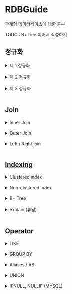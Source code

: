 # RDBGuide
관계형 데이터베이스에 대한 공부

TODO : B+ tree 이어서 작성하기
## 정규화
  <details>
  <summary>
  제 1 정규화
  </summary>
  <br>

  * Atomic columns 
  * 한개의 컬럼에 1개의 값만 들어가야 한다.
  * 컬럼을 더 만들어 넣는다.
  </details>
  <br>

  <details>
  <summary>
  제 2 정규화
  </summary>
  <br>

  * No partial dependencies
  * 부분 종속성이 없어야 한다.
  * 테이블의 특정 부분들이 집합이 되어 PK에 의존하면 안된다.
  * 집합을 따로 테이블을 만들어 넣는다.
  </details>
  <br>

  <details>
  <summary>
  제 3 정규화
  </summary>
  <br>
  
  * No transitive dependencies
  * 이행 종속성이 없어야 한다.
  * 테이블의 특정 부분들이 내부 컬럼값에 의존하면 안된다.
  * 의존 부분들을 따로 테이블을 만들어 넣는다.
  </details>
  <br>

## Join
  <details>
  <summary>
  Inner Join
  </summary>
  <br>

  * 내부 조인은 조인되는 컬럼의 짝이 없을 경우 제외된다.
  * 소개팅과도 같다. 짝이 없으면? 나가리... 나는 인싸 조인이라고 부른다.
  * ![](img/inner_join.PNG)
  * SELECT * FROM table_a JOIN table_b ON a.id = b.a_id;
  </details>
  <br>

  <details>
  <summary>
  Outer Join
  </summary>
  <br>
  
  * 외부 조인은 조인되는 컬럼의 짝이 없어도 모두 포함된다.
  * Join 되는 컬럼이 겹치지 않는다면 null 로 들어간다.   
    ![](img/outer_join.PNG)   
  * SELECT * FROM table_a LEFT OUTER JOIN table_b ON a.id = b.a_id   
    UNION   
    SELECT * FROM table_a RIGHT OUTER JOIN table_b ON a.id = b.a_id;
  </details>
  <br>

  <details>
  <summary>
  Left / Right join
  </summary>
  <br>
  
  ![](img/left_right_join.PNG)   

  left / right join 은 해당 조인이 포함시킬 부분집합을 예기합니다.

  left join 의 경우 왼쪽의 모든 row 를 반환하고   
  match 가 존재하는 경우 해당 row 의 오른쪽 column 들을 같이 반환하고   
  left 에 존재하지만 match 가 없을 경우 오른쪽 column 에 null 을 반환합니다.   

  Left inner join 이라는 개념은 없습니다.   
  심지어 left outer join 이라는 개념은 이미 left join 안에 내포되어 있습니다.   

  위 그림의 Table A 안의 모든 부분들을 포함해야 한다는 조건 자체가 outer 의 개념에 해당되기 때문입니다. 
      
  </details>
  <br>
    
## [Indexing](https://www.youtube.com/watch?v=HubezKbFL7E)
  <details>
  <summary>
  Clustered index
  </summary>
  <br>

  테이블이 생성될 때 pk 를 기준으로 나열된 Balanced+ Tree 가 생깁니다.   
  이 B+ Tree 를 사용하는 index 가 Clustered index 이라고 합니다.   

  ![](img/clustered_index.PNG)   

  여기에서 leaf node 들은 모두 data Rows 라고 나오는데 이는 Data 의 정보를 I/O 할 위치정보를 담고 있습니다.   

  ![](img/clustered_index2.PNG)   

  다음은 WHERE id = 1120 가 Clustered index B+ tree 를 타는 과정입니다.   

  </details>
  <br>  

  <details>
  <summary>
  Non-clustered index
  </summary>
  <br>
  
  PK 가 아닌 다른 컬럼에 인덱싱을 하신다면 이는 모두 Non-clustered index 에 해당됩니다.      
  이 인덱스의 동작 원리는 B+ tree 이며 해당 인덱스의 값을 바탕으로 정렬됩니다.   

  ![](img/non_clustered_index.png)   

  Row Locators 이라고 나온 값들은 실제 데이터의 PK 값을 저장하고 있습니다.   
  그래서 Non-clustered index 를 통과하고 그 이후에 Clustered index 를 통과하게 됩니다.   
  </details>
  <br>

  <details>
  <summary>
  B+ Tree
  </summary>
  <br>

  B+ Tree 는 leaf node 들이 doubly linked list 의 형태가 되어 있는 balanced tree 입니다.   
  RDB 는 이 B+ tree 를 통해 Clustered / Non-clustered index 를 만듭니다.   
  B Tree 의 설질을 갖고 있어 특정 노드가 해당 크기를 넘어설 경우 위로 보내고, 분산시키며 balance 를 유지시킵니다.
  </details>
  <br>

  <details>
  <summary>
  explain (튜닝)
  </summary>
  <br>
  
  [이분만큼 index 튜닝에 대하여 실질적으로 실험하며 보여준 동영상은 없었습니다.](https://www.youtube.com/watch?v=HubezKbFL7E&t=557s)    

  <br>
  
  EXPLAIN 구문을 사용하신다면 특정한 쿼리의 인덱싱을 벤치마킹할 수 있습니다.   

  ```sql
  EXPLAIN SELECT * FROM user WHERE id = 1
  ```

  결과   

  |구분|내용|
  |---|---|
  |id|SELECT 절마다 부여된 번호|
  |table|참조하는 테이블|
  |select_type|사용된 SELECT 절의 종류|
  |type|조회하는 전략, 방법|
  |possible_keys|조회에 사용이 가능한 인덱스 리스트
  |key|실제로 사용되는 인덱스|
  |key_len|실제로 사용되는 인덱스의 길이|
  |ref|실제로 사용되는 인덱스 이전의 선행 테이블의 컬럼|
  |rows|읽기 위해 통과되는 row 의 개수|
  |extra|추가정보| 

  type

  |구분|내용|
  |---|---|
  |const|단일한 테이블에서 최대 1개의 단일한 결과가 나올 경우|
  |eq_ref|join 된 테이블에서 최대 1개의 단일한 결과가 나올 경우|
  |ref/range|range 의 시작 점을 찾고 linked-list 를 진행하며 range 가 끝나는 부분을 찾는 경우|
  |index|인덱스를 사용하여 제일 첫 leaf node 에서 linked-list 진행하며 찾을 때까지 나가는 경우|
  |all|full table scan 으로 모든 컬럼을 받아 찾는 경우|

  이 결과에서 유심하게 보셔야 할 부분은 `type`, `possible_keys`, `key`, `rows` 입니다.

  `type` 에서   
  type `const`, `eq_ref` 의 경우 더 빨라질 여지는 없습니다.   
  단일한 값을 찾는 인덱스를 사용하였기 때문입니다.   
  
  `ref`/`range` 가 나왔을 경우 쿼리에서 BETWEEN 구문같은 범위를 지정했을 경우 의도한
  대로 인덱싱이 진행되었습니다.

  `index`/`all` 이 나왔을 경우 index tree 나 table 을 전수조사하였다는 의미임으로
  개선의 여지가 있습니다.   

  `possible_keys`의 경우   
  인덱스를 사용할 수 있지만 어떠한 이유로 인덱스를 사용하지 않는 것이 더 빠르다고
  mysql 이 인식할 수 있습니다.   
  예로 DISK I/O 가 개별적으로 이뤄지기보다 batch 단위로 이뤄지는 것이 더 좋다고 판단되는 경우 
  인덱스가 사용되지 않고 possible_keys 에 위치할 수 있습니다.   

  `key` 를 통해서 자신의 인덱스가 실제로 사용되는지 확인하시면 됩니다.   

  `row` 를 통해 어느정도의 row 를 통과해야 하는지 인덱스의 성능을 확인할 수 있습니다.
  </details>
  <br>

## Operator
  <details>
  <summary>
  LIKE
  </summary>
  <br>
  
  SQL 만의 정규표현식으로 column 을 query 할 수 있는 기능   
  <br>

  ```sql
  SELECT * FROM users
  WHERE name LIKE '김%';
  ```

  다음 구문은 '김' 씨로 시작하는 user 를 찾는 구문입니다.   
  
  이렇게 `LIKE` 는 특정 column 에 regex 를 할 수 있습니다.   
  정확히 regex 는 아니지만 쓰임이 비슷하며 SQL 만의 규칙을 따릅니다.   
  <br>
  
  
  |구문|의미|
  |:---:|:---:|
  |%|0 개, 1개 또는 여러개의 char|
  |_|1 개의 char|
  |[ABC]|A 또는 B 또는 C char 1개|
  |[^A]|A 가 아닌 char 1개|
  |[0-9]|0 에서 9 까지의 숫자 char 1개|
  |[a-z]|a 에서 z 까지의 숫자 char 1개|
  |[A-Z]|A 에서 Z 까지의 숫자 char 1개|

  예시   
  `_도_` -> 김도형, 장도현   
  `%라면` -> 차슈라면, 너구리라면   
  `[빨주노]%` -> 빨강색, 주황색, 노랑색   

  그 외   
  `NOT` 을 붙여서 전체적인 LIKE 구문의 역을 구할 수도 있습니다.   
  Regex 에 비하여 구현력이 많이 떨어집니다.   
  그래서 Mysql 을 사용하신다면 REGEXP를 사용하시는 것을 추천드립니다.
  </details>
  <br>

  <details>
  <summary>
  GROUP BY
  </summary>
  <br>

  특정한 컬럼으로 중복되는 값들을 모으는 방식입니다.   
  주로 집계함수를 쓰고 싶을 때 사용됩니다.    

  |id|name|age|
  |:---:|:---:|:---:|
  |1|김도형|25|
  |2|김준형|23|
  |3|장광식|25|
  |4|권설민|24|
  <br>
  
  `SELECT COUNT(age) FROM TABLE GROUP BY age`

  |COUNT(age)|age|
  |:---:|:---:|
  |1|23|
  |1|24|
  |2|25|
  <br>
  
  집계함수에는 `COUNT(), MAX(), MIN(), SUM(), AVG()` 가 있습니다.    

  <br>

  ### 특징    

  `SELECT * FROM TABLE GROUP BY age`

  |id|name|age|
  |:---:|:---:|:---:|
  |2|김준형|23|
  |4|권설민|24|
  |1|김도형|25|

  집계함수가 아닌 실제 컬럼이 SELECT 안에 들어갔을 때 GROUP BY 의 컬럼의 가장 첫 값들을 반환합니다.   
  age 가 25 인 row 중 김도형이 장광식보다 먼저 나와있어 김도형이 출력됩니다.   
  
  GROUP BY 는 정렬되어 출력됩니다.   
  23-24-25 순서대로 출력됩니다. 문자일 경우 Alphabetic order 로 출력됩니다.    
  <br>

  ### DISTINCT 와의 차이
  GROUP BY 와 DISTINCT 는 비슷하면서도 다릅니다.

  `SELECT DISTINCT column FROM table`   
  `SELECT column FROM table GROUP BY column`   

  위 두 구문의 정렬 순서만 빼면 결과는 같습니다.   
  하지만 그 의미상으로는 다른 예기를 하고 있습니다.    
  <br>

  DISTINCT 는 different 와 같은 의미로 `SELECT DISTINCT column FROM table` 를 풀어 설명하면   
  column 의 다른(different/DISTINCT) 한 값들을 찾아주라는 의미입니다.   
  
  GROUP BY 는 해당 컬럼으로 모와서 나타내라는 의미로 `SELECT column FROM table GROUP BY column` 는   
  column 이 같은 값들로 모와서(GROUP BY) 찾아주라는 의미입니다.   

  DISTINCT 는 단일한 값의 정보들만이 내포되어 있지만 GROUP BY 는 집합의 정보가 내포되어 있습니다.   
  그래서 DISTINCT 는 SELECT 이후에 쓰이고 GROUP BY 는 FROM 이후에 쓰입니다.   
  <br>
  
  그럼 퀴즈 ~~~   

  `SELECT COUNT(DISTINCT Country) FROM Customers`   
  `SELECT COUNT(Country) FROM Customers GROUP BY Country`

  이 경우 어떻게 의미가 다르며, 어떠한 결과가 나올까요?   

   <details>
   <summary>
   정답
   </summary>
   <br>

   [직접 확인](https://www.w3schools.com/sql/trysql.asp?filename=trysql_select_distinct2)

   `SELECT COUNT(DISTINCT Country) FROM Customers`   
   Country 가 다른(Distinct) 값들이 총 몇개 있습니까?   

   |COUNT(DISTINCT Country)|
   |:---|
   |21|

   `SELECT COUNT(Country) FROM Customers GROUP BY Country`   
   Country 로 모은 집합의(GROUP BY) 각각 요소들은 총 몇개 있습니까?   

   |COUNT(Country)|
   |:---|
   |3|
   |2|
   |2|
   |9|
   |3|
   |2|

   DISTINCT 는 단일한 값의 정보들만이 내포되어 있지만 GROUP BY 는 집합의 정보가 내포되어 있습니다.

   그래서 이러한 의미와 결과, 선언 위치의 차이가 있습니다.   
   </details>
   <br>
  </details>
  <br>

  <details>
  <summary>
  Aliases / AS
  </summary>
  <br>
  
  Aliases 는 컬럼 / 테이블을 위한 경우로 나뉩니다.   
  <br>
  
  컬럼을 위한 경우   
  ```sql
  SELECT column AS alias FROM table
  ```
  테이블/서브쿼리를 위한 경우 
  ```sql
  SELECT column FROM table AS alias
  ```
  <br>
  
  ### 컬럼을 위한 `alias`
  
  1. 컬럼명을 다른 명칭으로 나타내고 싶을 때 사용합니다.   
     <br>
     
     쿼리
     ```sql
     SELECT id AS userId, name AS userName FROM USER
     ```
     <br>
     
     결과   
     
     |userId|userName|
     |:---:|:---:|
     |1|김도형|
     |2|김준형|
     <br>

  2. 집계함수같은 operator 를 다른 명칭으로 나타낼 때 사용합니다.   
     <br>
     
     쿼리
     ```sql 
     SELECT age, COUNT(age) AS usersAgeCount FROM TABLE USER GROUP BY age
     ```
     <br>
     
     결과
     
     |age|usersAgeCount|
     |:---:|:---:|
     |23|113|
     |24|142|
     |25|155|

  <br>
  
  ### 테이블 / 서브쿼리를 위한 `alias`

  1. 다른 테이블에 중복되는 컬럼명이 존재할 때   
    <br>

     쿼리
     ```sql
     SELECT c.id FROM USER AS u, CARD AS c WHERE c.user_id=u.id
     ```
    
     c.id 라고 지정하지 않을 경우 user 의 id 를 요청하는지, card 의 id 를 요청하는지 알 수 없다.   
     <br>
     
     alias 를 이렇게 사용하여 c.id 로 나타내는 것이 더 좋을 수도 있지만 테이블명 자체를 사용할 수도 있습니다.   
     ```sql
     SELECT CARD.id FROM USER, CARD WHERE USER.id=CARD.id
     ``` 
     
     개발자들 간의 스타일의 차이라고 생각합니다.   
     실제로도 테이블이 많아지면 CARD. 라고 작성하는 것보다 c. 로 단축하는 것이 더 좋을 수 있습니다.    
     <br>
     

  2. 같은 테이블이 연속적으로 쿼리에서 등장할 때 / 서브쿼리를 사용할 때  
     <br>
     
     예를 들어 `PRODUCT`, `PRODUCT_TAG`, `TAG` 의 다대다 관계가 있다고 가정해봅시다.      
     <br>
     
     상품 1개는 여러개의 태그를 가질 수 있고 1개의 태그는 여러개의 상품에 할당될 수 있습니다.      
     예로 마원피스의 `tags : [반팔, 여름, 원피스]` 같은 관계입니다.   
     <br>
     
     사용자가 '여름' 이라는 태그를 선택했습니다.   

     이 경우 쿼리는 `TAG -> PRODUCT_TAG -> PRODUCT` 의 방향으로 흘러갑니다.    
     <br>
     
     PRODUCT 의 결과로 마원피스가 나왔습니다.   
     하지만 원하는 구조는 `name : 마원피스, tags : [반팔, 여름, 원피스]` 입니다.   
     그래서 데이터베이스는 다시 `PRODUCT -> PRODUCT_TAG -> TAG` 의 방향으로 TAG 들을 가져옵니다.   
     <br>
     
     이 경우 `PRODUCT`, `PRODUCT_TAG`, `TAG` 는 2번 중복되어 쿼리에 나타납니다.   
     중복되는 쿼리는 서브쿼리로 빼거나 `AS` 를 통해 alias 로 지정해주셔야 SQL 이 오류 없이 구분 가능합니다.    
  </details>
  <br>

  <details>
  <summary>
  UNION
  </summary>
  <br>
  
  Union 이라는 말은 한국어로 연합을 의미합니다.   
  2개의 subquery 를 합친다고 생각하시면 됩니다.   

  ### 사용조건
  이 연합을 들어가기 위해서는 규정이 조금 빡쌥니다.

  * subquery 의 컬럼들은 명칭이 모두 일치해야 합니다.
  * subquery 의 컬럼들은 갯수는 모두 일치해야 합니다.
  * subquery 의 컬럼들은 결과 타입이 모두 일치해야 합니다.
  * subquery 의 컬럼들의 순서가 모두 일치해야 합니다.

  결국 subquery 들이 서로 완전히 일치해아 합니다.   
  결과 빼고 완전히 같은 subquery 2개를 합친다고 생각하시면 됩니다.   
  <br>

  ### UNION
  Union 그냥 사용하면 DISTINCT 같은 성격을 갖습니다.   
  모든 컬럼들이 중복되는 결과는 동일한 결과로 생각합니다.
  
  쿼리

  ```sql
  SELECT City FROM Customers
  UNION
  SELECT City FROM Suppliers
  ORDER BY City;
  ```

  결과 

  |City|
  |:---:|
  |Bergamo|
  |Berlin|
  |Bern|

  컬럼이 City 로 단일할 경우 City 만의 중복을 확인합니다.      
  <br>
  
  쿼리

  ```sql
  SELECT City, ContactName FROM Customers
  UNION
  SELECT City, ContactName FROM Suppliers
  ORDER BY City;
  ```

  결과
  
  |City|ContactName|
  |:---:|:---:|
  |Bergamo|Giovanni Rovelli|
  |Berlin|Petra Winkler|
  |Berlin|Maria Anders|
  |Bern|Yang Wang|

  위의 결과와 달리 컬럼에 ContactName 이 늘어서 City Berlin 이 2개가 되었습니다.   

  즉 Union 되는 컬럼들이 모두 일치하는 경우만 distinct 하게 제외합니다.   
  <br>
  
  ### UNION ALL
  UNION ALL 은 위의 distinct 성격을 없앱니다.   
  모두 연합하라 라고 생각하시면 이해가 더 쉽습니다.   
  
  위의 예시를 계속 사용하면

  쿼리

  ```sql
  SELECT City FROM Customers
  UNION
  SELECT City FROM Suppliers
  ORDER BY City;
  ```

  결과

  |City|
  |:---:|
  |Bergamo|
  |Berlin|
  |Bern|

  쿼리

  ```sql
  SELECT City FROM Customers
  UNION ALL
  SELECT City FROM Suppliers
  ORDER BY City;
  ```

  결과
  
  |City|
  |:---:|
  |Bergamo|
  |Berlin|
  |Berlin|
  |Bern|

  의 차이가 있습니다.

  ### UNION 과 JOIN 의 차이
  
  UNION 은 `추가`입니다.   
  JOIN 은 `결합`입니다.

  #### UNION
  ![](img/union.png)

  #### JOIN
  ![](img/left_right_join.PNG)

  Union 은 `테이블`을 더 `추가`하는 개념이고,   
  Join 은 `공통된 컬럼`을 가진 값들을 찾아 `결합`하는 개념입니다.   
  참 쉽죠?
  </details>
  <br>

  <details>
  <summary>
  IFNULL, NULLIF (MYSQL)
  </summary>
  <br>
  
  ### IFNULL

  If (이라면) Null (null 값)   
  영문 그대로 null 이라면 무엇을 반환해라 라는 의미입니다.   
  ```sql
  SELECT IFNULL(컬럼명, 대체값) FROM table
  ```

  CASE 문과 같은 맥락입니다. CASE 로 특정 컬럼이 null 인지 확인하는 경우입니다.   
  ```sql
  SELECT CASE WHEN 컬럼명 IS NULL THEN 대체값 ELSE 대체값2 END FROM TABLE 
  ```

  다만 CASE 문과 다르게 Null 일 경우에는 대체값을 반환하고 아닐 경우에는 컬럼 값을 그대로 반환합니다.  

  ### NULLIF   
  Null (null 을 반환한다) If (이라면)   
  이 Operator 의 정확한 뜻은 If 문 뒤의 설명의 부족합니다.   
  정확한 의미는 `NULL IF EQUAL` 의 되겠습니다.   

  ```sql
  SELECT NULLIF('김도형', '김도형')
  ```

  양쪽이 모두 김도형으로 값이 같아 아무런 값이 반환되지 않습니다.

  ```sql
  SELECT NULLIF(컬럼명, '비교값'), 컬럼명2 FROM 테이블명
  ```

  다음과 같이 실제 테이블에 적용하여 사용하신다면    
  
  |컬럼명|컬럼명2|
  |:---:|:---:|
  |null|컬럼값2|

  와 같이 해당 값이 null 로 나옵니다.
  </details>
  <br>
  